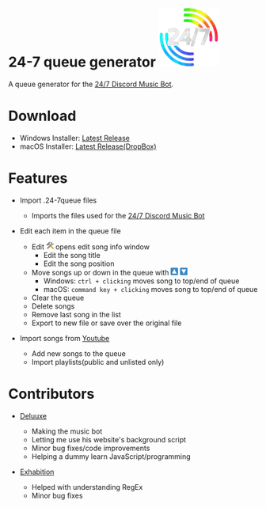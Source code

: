 # 24-7 queue generator <img src="https://github.com/JanieUwU/24-7-Music-Bot-Queue-Generator/raw/master/assets/logo.png" alt="24/7 Logo" height="120" width="120"/>
A queue generator for the [24/7 Discord Music Bot](https://24-7music.com/).

# Download
* Windows Installer: [Latest Release](https://github.com/JanieUwU/24-7-Music-Bot-Queue-Generator/releases/download/v1.6.5/24-7queue-generator-Setup-1.6.5.exe)
* macOS Installer: [Latest Release(DropBox)](https://www.dropbox.com/s/41ef83apqxybw8f/24-7queue%20generator-macOS-1.6.5.dmg?dl=1)

# Features
* Import .24-7queue files
    * Imports the files used for the [24/7 Discord Music Bot](https://24-7music.com/)

* Edit each item in the queue file
    * Edit <img src="https://github.com/JanieUwU/24-7-Music-Bot-Queue-Generator/raw/master/assets/buttons/edit.png" alt="24/7 Logo" height="15" width="15"/> opens edit song info window
        * Edit the song title
        * Edit the song position
    * Move songs up or down in the queue with <img src="https://github.com/JanieUwU/24-7-Music-Bot-Queue-Generator/raw/master/assets/buttons/up.png" alt="24/7 Logo" height="15" width="15"/> <img src="https://github.com/JanieUwU/24-7-Music-Bot-Queue-Generator/raw/master/assets/buttons/down.png" alt="24/7 Logo" height="15" width="15"/>
        * Windows: `ctrl + clicking` moves song to top/end of queue
        * macOS: `command key + clicking` moves song to top/end of queue
    * Clear the queue
    * Delete songs
    * Remove last song in the list
    * Export to new file or save over the original file

* Import songs from [Youtube](https://www.youtube.com/)
    * Add new songs to the queue 
    * Import playlists(public and unlisted only)

# Contributors
* [Deluuxe](https://github.com/DELUUXE)
    * Making the music bot
    * Letting me use his website's background script
    * Minor bug fixes/code improvements
    * Helping a dummy learn JavaScript/programming

* [Exhabition](https://github.com/Exhabition)
    * Helped with understanding RegEx
    * Minor bug fixes